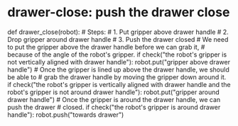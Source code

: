 # drawer-close: push the drawer close
def drawer_close(robot):
    # Steps:
    #  1. Put gripper above drawer handle
    #  2. Drop gripper around drawer handle
    #  3. Push the drawer closed
    # We need to put the gripper above the drawer handle before we can grab it,
    # because of the angle of the robot's gripper.
    if check("the robot's gripper is not vertically aligned with drawer handle"):
        robot.put("gripper above drawer handle")
    # Once the gripper is lined up above the drawer handle, we should be able to
    # grab the drawer handle by moving the gripper down around it.
    if check("the robot's gripper is vertically aligned with drawer handle and the robot's gripper is not around drawer handle"):
        robot.put("gripper around drawer handle")
    # Once the gripper is around the drawer handle, we can push the drawer
    # closed.
    if check("the robot's gripper is around drawer handle"):
        robot.push("towards drawer")
